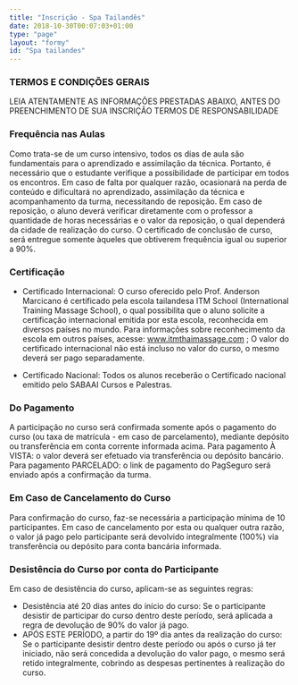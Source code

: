 ```yaml
---
title: "Inscrição - Spa Tailandês"
date: 2018-10-30T00:07:03+01:00
type: "page"
layout: "formy"
id: "Spa tailandes"
---
```


### TERMOS E CONDIÇÕES GERAIS
LEIA ATENTAMENTE AS INFORMAÇÕES PRESTADAS ABAIXO, ANTES DO PREENCHIMENTO DE SUA INSCRIÇÃO
TERMOS DE RESPONSABILIDADE

### Frequência nas Aulas
Como trata-se de um curso intensivo, todos os dias de aula são fundamentais para o aprendizado e assimilação da técnica. Portanto, é necessário que o estudante verifique a possibilidade de participar em todos os encontros. Em caso de falta por qualquer razão, ocasionará na perda de conteúdo e dificultará no aprendizado, assimilação da técnica e acompanhamento da turma, necessitando de reposição. Em caso de reposição, o aluno deverá verificar diretamente com o professor a quantidade de horas necessárias e o valor da reposição, o qual dependerá da cidade de realização do curso. O certificado de conclusão de curso, será entregue somente àqueles que obtiverem frequência igual ou superior a 90%.

### Certificação
- Certificado Internacional: 
O curso oferecido pelo Prof. Anderson Marcicano é certificado pela escola tailandesa ITM School (International Training Massage School), o qual possibilita que o aluno solicite a certificação internacional emitida por esta escola, reconhecida em diversos países no mundo. Para informações sobre reconhecimento da escola em outros países, acesse: www.itmthaimassage.com ; O valor do certificado internacional não está incluso no valor do curso, o mesmo deverá ser pago separadamente.

- Certificado Nacional:
Todos os alunos receberão o Certificado nacional emitido pelo SABAAI Cursos e Palestras.

### Do Pagamento
A participação no curso será confirmada somente após o pagamento do curso (ou taxa de matrícula - em caso de parcelamento), mediante depósito ou transferência em conta corrente informada acima.
Para pagamento À VISTA: o valor deverá ser efetuado via transferência ou depósito bancário. Para pagamento PARCELADO: o link de pagamento do PagSeguro será enviado após a confirmação da turma.

### Em Caso de Cancelamento do Curso
Para confirmação do curso, faz-se necessária a participação mínima de 10 participantes. Em caso de cancelamento por esta ou qualquer outra razão, o valor já pago pelo participante será devolvido integralmente (100%) via transferência ou depósito para conta bancária informada.

### Desistência do Curso por conta do Participante
Em caso de desistência do curso, aplicam-se as seguintes regras:

- Desistência até 20 dias antes do início do curso: Se o participante desistir de participar do curso dentro deste período, será aplicada a regra de devolução de 90% do valor já pago.
- APÓS ESTE PERÍODO, a partir do 19º dia antes da realização do curso: Se o participante desistir dentro deste período ou após o curso já ter iniciado, não será concedida a devolução do valor pago, o mesmo será retido integralmente, cobrindo as despesas pertinentes à realização do curso.